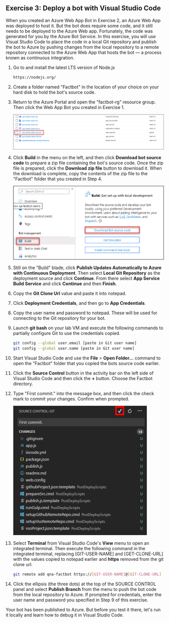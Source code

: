 <style>
figcaption{
    display: none !important;
}
</style>

## Exercise 3: Deploy a bot with Visual Studio Code

When you created an Azure Web App Bot in Exercise 2, an Azure Web App was deployed to host it. But the bot does require some code, and it still needs to be deployed to the Azure Web app. Fortunately, the code was generated for you by the Azure Bot Service. In this exercise, you will use Visual Studio Code to place the code in a local Git repository and publish the bot to Azure by pushing changes from the local repository to a remote repository connected to the Azure Web App that hosts the bot — a process known as continuous integration.

1. Go to and install the latest LTS version of Node.js

    ```html
    https://nodejs.org/
    ```

2. Create a folder named "Factbot" in the location of your choice on your hard disk to hold the bot's source code.

3. Return to the Azure Portal and open the "factbot-rg" resource group. Then click the Web App Bot you created in Exercise 1.

    ![Opening the Web App Bot](Images/19-11-06-botresourcegrouphighlight.png)

4. Click **Build** in the menu on the left, and then click **Download bot source code** to prepare a zip file containing the bot's source code. Once the zip file is prepared, click the **Download zip file** button to download it. When the download is complete, copy the contents of the zip file to the "Factbot" folder that you created in Step 4.

    ![Downloading the source code](Images/19-11-06-buildbot.png)

5. Still on the "Build" blade, click **Publish Updates Automatically to Azure with Continuous Deployment**. Then select **Local Git Repository** as the deployment source and click **Continue**. From there select **App Service Build Service** and click **Continue** and then **Finish**.

6. Copy the **Git Clone Url** value and paste it into notepad.

7. Click **Deployment Credentials**, and then go to **App Credentials**.

8. Copy the user name and password to notepad. These will be used for connecting to the Git repository for your bot.

9.  Launch **git bash** on your lab VM and execute the following commands to partially configure Git to use the credentials copied.

    ```bash
    git config --global user.email [paste in Git user name]
    git config --global user.name [paste in Git user name]
    ```

10. Start Visual Studio Code and use the **File** > **Open Folder...** command to open the "Factbot" folder that you copied the bots source code earlier.

11. Click the **Source Control** button in the activity bar on the left side of Visual Studio Code and then click the **+** button. Choose the Factbot directory.

12. Type "First commit." into the message box, and then click the check mark to commit your changes. Confirm when prompted.

    ![Committing changes to the local repository](Images/vs-first-git-commit.png)

13. Select **Terminal** from Visual Studio Code's **View** menu to open an integrated terminal. Then execute the following command in the integrated terminal, replacing [GIT-USER-NAME] and [GET-CLONE-URL] with the values copied to notepad earlier and **https** removed from the git clone url.

    ```bash
    git remote add qna-factbot https://[GIT-USER-NAME]@[GIT-CLONE-URL]
    ```

14. Click the ellipsis (the three dots) at the top of the SOURCE CONTROL panel and select **Publish Branch** from the menu to push the bot code from the local repository to Azure. If prompted for credentials, enter the user name and password you specified in Step 9 of this exercise.

Your bot has been published to Azure. But before you test it there, let's run it locally and learn how to debug it in Visual Studio Code.
